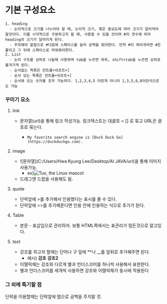 # 기본 구성요소

 	1. heading
 	  - 논리적으로 크기를 나누어야 할 때, 논리적 크기, 혹은 중요도에 따라 크기가 달라져야 할것이다. 이를 시각적으로 구분하고자 할 때, 사용할 수 있을 것이며 #의 갯수에 따라 heading의 크기가 달라지게 된다.
 	  - 주의해야 할점으로 #다음에 스페이스를 눌러 공백을 줘야한다. 만약 #이 여러개라면 #은 붙이고 그 뒤에 스페이스로 띄워줘야한다.  
 	2. List
 	  - 논리 구조를 상하로 나눌때 사용하며 tab을 누르면 하위, shift+tab을 누르면 상위로 옮겨가게 된다. 
 	  - 순서없는 목록은 컨트롤+쉬프트+]
 	  - 순서 있는 목록은 컨트롤+쉬프트+[
 	  - 순서에 오는 숫자를 조작 가능하다. 1,2,3,4,5 이런게 아니라 1,3,5,6,8이런식으로도 가능

### 꾸미기 요소

 1. link

    - 문자열(url)을 통해 링크 작성가능. 링크텍스트는 대괄호 = [] 로 묶고 URL은 괄호로 묶는다.

      - ```
        My favorite search engine is [Duck Duck Go](https://duckduckgo.com).
        ```

 2. image

    - ![문자열](C:/Users/Hwa Kyung Lee/Desktop/AI JAVA/url)을 통해 이미지 사용가능.
      - ex)![Tux, the Linux mascot](/assets/images/tux.png)
    - 드래그앤 드랍을 사용해도 됨.

 3. quote

    - 단락앞에 >를 추가해서 인용했다는 표시를 줄 수 있다.
    - 단락앞에 >>를 추가해준다면 인용 안에 인용하는 식으로 추가가 된다.

 4. Table

    - 본문 - 표삽입으로 관리하자. 보통 HTML쪽에서는 표관리가 힘든것으로 알고있다.

 5. text 

    - 강조를 하고자 할때는 단어나 구 앞에 **나 __를 앞뒤로 추가해주면 된다. 
      - 예시) **강조** __강조2__
    - 이탤릭체는 강조와 다르게 별과 언더스코어를 하나씩 사용해서 표현한다.
    - 별과 언더스코어를 세개씩 사용하면 강조와 이탤릭체가 동시에 적용된다

### 그 외에 특기할 점

단락을 이용할때는 단락앞에 탭으로 공백을 주지말 것.
